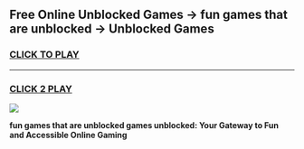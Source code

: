 
## Free Online Unblocked Games → fun games that are unblocked → Unblocked Games
<h3>
<a href="https://premium.freeplayer.one?title=fun_games_that_are_unblocked&ref=21F">CLICK TO PLAY</a></h3>
<hr>

<h3>
<a href="https://premium.freeplayer.one?title=fun_games_that_are_unblocked&ref=21F">CLICK 2 PLAY</a>
  
</h3>

<a href="https://premium.freeplayer.one?title=fun_games_that_are_unblocked&ref=21F/"><img src="https://clearcache.store/games.png"></a>


**fun games that are unblocked games unblocked: Your Gateway to Fun and Accessible Online Gaming**
